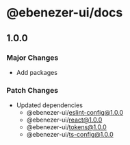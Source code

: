 # @ebenezer-ui/docs

## 1.0.0

### Major Changes

- Add packages

### Patch Changes

- Updated dependencies
  - @ebenezer-ui/eslint-config@1.0.0
  - @ebenezer-ui/react@1.0.0
  - @ebenezer-ui/tokens@1.0.0
  - @ebenezer-ui/ts-config@1.0.0
